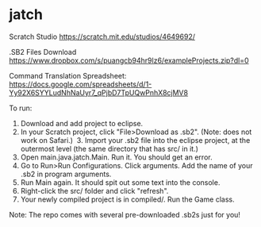 # jatch

Scratch Studio
https://scratch.mit.edu/studios/4649692/

.SB2 Files Download
https://www.dropbox.com/s/puangcb94hr9lz6/exampleProjects.zip?dl=0

Command Translation Spreadsheet:
https://docs.google.com/spreadsheets/d/1-Yy92X6SYYLudNhNaUyr7_qPjbD7TpUQwPnhX8cjMV8

To run:

  1. Download and add project to eclipse.
  2. In your Scratch project, click "File>Download as .sb2". (Note: does not work on Safari.)
  3. Import your .sb2 file into the eclipse project, at the outermost level (the same directory that has src/ in it.)
  4. Open main.java.jatch.Main. Run it. You should get an error.
  5. Go to Run>Run Configurations. Click arguments. Add the name of your .sb2 in program arguments.
  6. Run Main again. It should spit out some text into the console.
  7. Right-click the src/ folder and click "refresh".
  8. Your newly compiled project is in compiled/. Run the Game class.

Note: The repo comes with several pre-downloaded .sb2s just for you!
